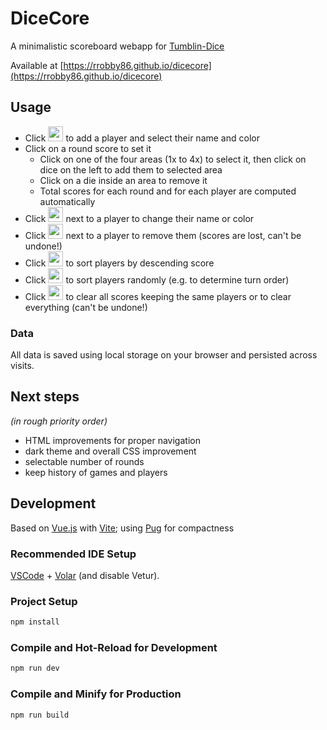 # DiceCore

A minimalistic scoreboard webapp for [Tumblin-Dice](https://boardgamegeek.com/boardgame/16747/tumblin-dice)

Available at [https://rrobby86.github.io/dicecore](https://rrobby86.github.io/dicecore)

## Usage

- Click <img src="https://raw.githubusercontent.com/FortAwesome/Font-Awesome/6.x/svgs/solid/user-plus.svg" width="24" height="24"> to add a player and select their name and color
- Click on a round score to set it
  - Click on one of the four areas (1x to 4x) to select it, then click on dice on the left to add them to selected area
  - Click on a die inside an area to remove it
  - Total scores for each round and for each player are computed automatically
- Click <img src="https://raw.githubusercontent.com/FortAwesome/Font-Awesome/6.x/svgs/solid/pencil.svg" width="24" height="24"> next to a player to change their name or color
- Click <img src="https://raw.githubusercontent.com/FortAwesome/Font-Awesome/6.x/svgs/solid/user-minus.svg" width="24" height="24"> next to a player to remove them (scores are lost, can't be undone!)
- Click <img src="https://raw.githubusercontent.com/FortAwesome/Font-Awesome/6.x/svgs/solid/arrow-down-wide-short.svg" width="24" height="24"> to sort players by descending score
- Click <img src="https://raw.githubusercontent.com/FortAwesome/Font-Awesome/6.x/svgs/solid/shuffle.svg" width="24" height="24"> to sort players randomly (e.g. to determine turn order)
- Click <img src="https://raw.githubusercontent.com/FortAwesome/Font-Awesome/6.x/svgs/solid/eraser.svg" width="24" height="24"> to clear all scores keeping the same players or to clear everything (can't be undone!)

### Data

All data is saved using local storage on your browser and persisted across visits.

## Next steps

_(in rough priority order)_

- HTML improvements for proper navigation
- dark theme and overall CSS improvement
- selectable number of rounds
- keep history of games and players

## Development

Based on [Vue.js](https://vuejs.org/) with [Vite](https://vitejs.dev/); using [Pug](https://pugjs.org/) for compactness

### Recommended IDE Setup

[VSCode](https://code.visualstudio.com/) + [Volar](https://marketplace.visualstudio.com/items?itemName=johnsoncodehk.volar) (and disable Vetur).

### Project Setup

```sh
npm install
```

### Compile and Hot-Reload for Development

```sh
npm run dev
```

### Compile and Minify for Production

```sh
npm run build
```
